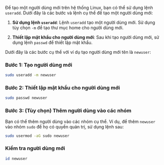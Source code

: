 Để tạo một người dùng mới trên hệ thống Linux, bạn có thể sử dụng lệnh `useradd`. Dưới đây là các bước và lệnh cụ thể để tạo một người dùng mới:

1. **Sử dụng lệnh `useradd`**: Lệnh `useradd` tạo một người dùng mới. Sử dụng tùy chọn `-m` để tạo thư mục home cho người dùng mới.

2. **Thiết lập mật khẩu cho người dùng mới**: Sau khi tạo người dùng mới, sử dụng lệnh `passwd` để thiết lập mật khẩu.

Dưới đây là các bước cụ thể với ví dụ tạo người dùng mới tên là `newuser`:

### Bước 1: Tạo người dùng mới
```bash
sudo useradd -m newuser
```

### Bước 2: Thiết lập mật khẩu cho người dùng mới
```bash
sudo passwd newuser
```
### Bước 3: (Tùy chọn) Thêm người dùng vào các nhóm
Bạn có thể thêm người dùng vào các nhóm cụ thể. Ví dụ, để thêm `newuser` vào nhóm `sudo` để họ có quyền quản trị, sử dụng lệnh sau:
```bash
sudo usermod -aG sudo newuser
```

### Kiểm tra người dùng mới
```bash
id newuser
```